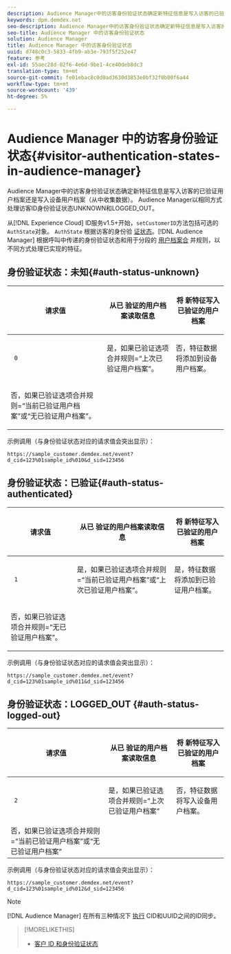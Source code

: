 ```yaml
---
description: Audience Manager中的访客身份验证状态确定新特征信息是写入访客的已验证用户档案还是写入设备用户档案（从中收集数据）。 Audience Manager以相同方式处理访客ID身份验证状态UNKNOWN和LOGGED_OUT。
keywords: dpm.demdex.net
seo-description: Audience Manager中的访客身份验证状态确定新特征信息是写入访客的已验证用户档案还是写入设备用户档案（从中收集数据）。 Audience Manager以相同方式处理访客ID身份验证状态UNKNOWN和LOGGED_OUT。
seo-title: Audience Manager 中的访客身份验证状态
solution: Audience Manager
title: Audience Manager 中的访客身份验证状态
uuid: d748c0c3-5833-4fb9-ab3e-793f5f252e47
feature: 参考
exl-id: 55aec28d-02f6-4e6d-9be1-4ce40deb8dc3
translation-type: tm+mt
source-git-commit: fe01ebac8c0d0ad3630d3853e0bf32f0b00f6a44
workflow-type: tm+mt
source-wordcount: '439'
ht-degree: 5%

---
```


# Audience Manager 中的访客身份验证状态{#visitor-authentication-states-in-audience-manager}

Audience Manager中的访客身份验证状态确定新特征信息是写入访客的已验证用户档案还是写入设备用户档案（从中收集数据）。 Audience Manager以相同方式处理访客ID身份验证状态UNKNOWN和LOGGED_OUT。

从[!DNL Experience Cloud] ID服务v1.5+开始，`setCustomerID`方法包括可选的`AuthState`对象。 `AuthState` 根据访客的身份验 [证状态](https://docs.adobe.com/content/help/en/id-service/using/reference/authenticated-state.html)。[!DNL Audience Manager] 根据呼叫中传递的身份验证状态和用于分段的 [用户档案合](../features/profile-merge-rules/merge-rules-dashboard.md) 并规则，以不同方式处理已实现的特征。

## 身份验证状态：未知{#auth-status-unknown}

<table id="table_E1EA51533FAE4BBFB338D6F6116BC1F9"> 
 <thead> 
  <tr> 
   <th colname="col1" class="entry"> <p>请求值 </p> </th> 
   <th colname="col2" class="entry"> <p> <b>从已</b> 验证的用户档案读取信息 </p> </th> 
   <th colname="col3" class="entry"> <p> <b>将</b> 新特征写入已验证的用户档案 </p> </th> 
  </tr> 
 </thead>
 <tbody> 
  <tr> 
   <td colname="col1" morerows="1"> <p> <code> 0 </code> </p> </td> 
   <td colname="col2"> <p>是，如果已验证选项合并规则=“上次已验证用户档案”。 </p> </td> 
   <td colname="col3" morerows="1"> <p>否，特征数据将添加到设备用户档案。 </p> </td> 
  </tr> 
  <tr> 
   <td colname="col2"> <p>否，如果已验证选项合并规则=“当前已验证用户档案”或“无已验证用户档案”。 </p> </td> 
  </tr> 
 </tbody> 
</table>

示例调用（与身份验证状态对应的请求值会突出显示）：

`https://sample_customer.demdex.net/event?d_cid=123%01sample_id%010&d_sid=123456`

## 身份验证状态：已验证{#auth-status-authenticated}

<table id="table_956ABF96024744308F7773E1F96482B7"> 
 <thead> 
  <tr> 
   <th colname="col1" class="entry"> <p>请求值 </p> </th> 
   <th colname="col2" class="entry"> <p> <b>从已</b> 验证的用户档案读取信息 </p> </th> 
   <th colname="col3" class="entry"> <p> <b>将</b> 新特征写入已验证的用户档案 </p> </th> 
  </tr> 
 </thead>
 <tbody> 
  <tr> 
   <td colname="col1" morerows="1"> <p> <code> 1 </code> </p> </td> 
   <td colname="col2"> <p>是，如果已验证选项合并规则=“当前已验证用户档案”或“上次已验证用户档案”。 </p> </td> 
   <td colname="col3" morerows="1"> <p>是，特征数据将添加到已验证用户档案。 </p> </td> 
  </tr> 
  <tr> 
   <td colname="col2"> <p>否，如果已验证选项合并规则=“无已验证用户档案”。 </p> </td> 
  </tr> 
 </tbody> 
</table>

示例调用（与身份验证状态对应的请求值会突出显示）：

`https://sample_customer.demdex.net/event?d_cid=123%01sample_id%011&d_sid=123456`

## 身份验证状态：LOGGED_OUT {#auth-status-logged-out}

<table id="table_783F0CBB0431482AA49F41468FA65B19"> 
 <thead> 
  <tr> 
   <th colname="col1" class="entry"> <p>请求值 </p> </th> 
   <th colname="col2" class="entry"> <p> <b>从已</b> 验证的用户档案读取信息 </p> </th> 
   <th colname="col3" class="entry"> <p> <b>将</b> 新特征写入已验证的用户档案 </p> </th> 
  </tr> 
 </thead>
 <tbody> 
  <tr> 
   <td colname="col1" morerows="1"> <p> <code> 2 </code> </p> </td> 
   <td colname="col2"> 是，如果已验证选项合并规则=“上次已验证用户档案” </td> 
   <td colname="col3" morerows="1"> <p>否，特征数据将写入设备用户档案。 </p> </td> 
  </tr> 
  <tr> 
   <td colname="col2"> 否，如果已验证选项合并规则=“当前已验证用户档案”或“无已验证用户档案” </td> 
  </tr> 
 </tbody> 
</table>

示例调用（与身份验证状态对应的请求值会突出显示）：

`https://sample_customer.demdex.net/event?d_cid=123%01sample_id%012&d_sid=123456`

>[!NOTE]
>
>[!DNL Audience Manager] 在所有三种情况下 [执行](../reference/ids-in-aam.md) CID和UUID之间的ID同步。

>[!MORELIKETHIS]
>
>* [客户 ID 和身份验证状态](https://docs.adobe.com/content/help/en/id-service/using/reference/authenticated-state.html)

